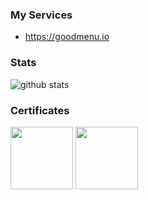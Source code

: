 ### My Services

- https://goodmenu.io

### Stats

![github stats](https://my-profile-stats-liart.vercel.app/api?username=tam315&show_icons=true&hide_title=true&count_private=true&theme=dark)

### Certificates

<a href="https://www.credly.com/badges/0a5d0729-6520-46ab-9172-008e9911ac0a"><img src="https://images.credly.com/size/200x200/images/0e284c3f-5164-4b21-8660-0d84737941bc/image.png" width="100px"/></a>
<a href="https://www.credly.com/badges/56e7b64a-fe60-48ad-8e3d-574fb07fdf16" ><img src="https://images.credly.com/size/200x200/images/89efc3e7-842b-4790-b09b-9ea5efc71ec3/image.png" width="100px"/></a>
